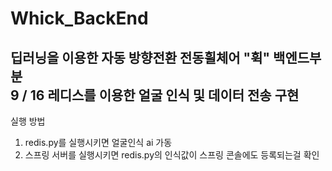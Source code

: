 # Whick_BackEnd

딥러닝을 이용한 자동 방향전환 전동휠체어 "휙" 백엔드부분<br>
9 / 16 레디스를 이용한 얼굴 인식 및 데이터 전송 구현
---
실행 방법 
1) redis.py를 실행시키면 얼굴인식 ai 가동
2) 스프링 서버를 실행시키면 redis.py의 인식값이 스프링 콘솔에도 등록되는걸 확인
